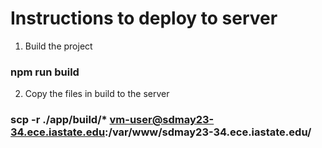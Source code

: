 # Instructions to deploy to server

1. Build the project
### npm run build

2. Copy the files in build to the server
### scp -r ./app/build/* vm-user@sdmay23-34.ece.iastate.edu:/var/www/sdmay23-34.ece.iastate.edu/


